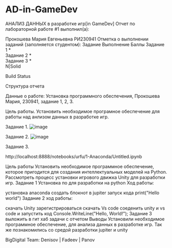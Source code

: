 # AD-in-GameDev
АНАЛИЗ ДАННЫХ в разработке игр[in GameDev]
Отчет по лабораторной работе #1 выполнил(а):

Прокошева Мария Евгеньевна
РИ230941 Отметка о выполнении заданий (заполняется студентом):
Задание	Выполнение	Баллы
Задание 1	*	
Задание 2	*	
Задание 3	*	
N|Solid

Build Status

Структура отчета

Данные о работе: Установка программного обеспечения, Прокошева Мария, 230941, задание 1, 2, 3.

Цель работы. Установить необходимое програмное обеспечение для работы над анлизом данных в разработке игр.

Задание 1. ![image](https://github.com/user-attachments/assets/ecacf737-4a55-4c04-a186-6a76615d72bd)


Задание 2. ![image](https://github.com/user-attachments/assets/0fd537a7-634b-43c0-88c5-70cddd3fcff5)


Задание 3.

http://localhost:8888/notebooks/urfu/1-Anaconda/Untitled.ipynb

Цель работы
Установить необходимое программное обеспечение, которое пригодится для создания интеллектуальных моделей на Python.
Рассмотреть процесс установки игрового движка Unity для разработки игр.
Задание 1
Установка по для разработки на python
Ход работы:

установка anaconda
создать блокнот в jupiter
запуск кода
print("Hello world")
Задание 2
ход работы:

скачать Unity
зарегистрироваться
скачать Vs code
соеденить unity и vs code и запустить код
Console.WriteLine("Hello, World!");
Задание 3
выложить в гит хаб задачи с отчетом
Выводы
Установили необходимое программное обеспечение, для анализа данных в разработке игр. Так же познакомились со средой разработки jupiter и unity

BigDigital Team: Denisov | Fadeev | Panov

